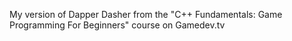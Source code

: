 My version of Dapper Dasher from the "C++ Fundamentals: Game Programming For Beginners" course on Gamedev.tv